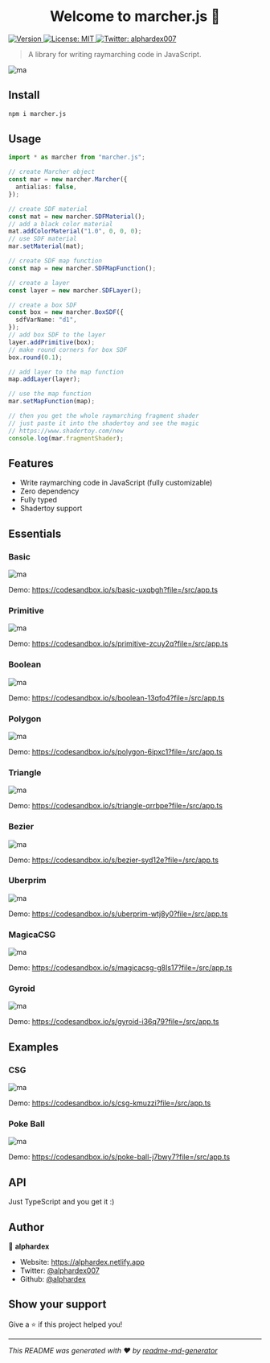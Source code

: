 <h1 align="center">Welcome to marcher.js 👋</h1>
<p>
  <a href="https://www.npmjs.com/package/marcher.js" target="_blank">
    <img alt="Version" src="https://img.shields.io/npm/v/marcher.js.svg">
  </a>
  <a href="#" target="_blank">
    <img alt="License: MIT" src="https://img.shields.io/badge/License-MIT-yellow.svg" />
  </a>
  <a href="https://twitter.com/alphardex007" target="_blank">
    <img alt="Twitter: alphardex007" src="https://img.shields.io/twitter/follow/alphardex007.svg?style=social" />
  </a>
</p>

> A library for writing raymarching code in JavaScript.

![ma](./assets/previews/poke-ball.gif)

## Install

```sh
npm i marcher.js
```

## Usage

```ts
import * as marcher from "marcher.js";

// create Marcher object
const mar = new marcher.Marcher({
  antialias: false,
});

// create SDF material
const mat = new marcher.SDFMaterial();
// add a black color material
mat.addColorMaterial("1.0", 0, 0, 0);
// use SDF material
mar.setMaterial(mat);

// create SDF map function
const map = new marcher.SDFMapFunction();

// create a layer
const layer = new marcher.SDFLayer();

// create a box SDF
const box = new marcher.BoxSDF({
  sdfVarName: "d1",
});
// add box SDF to the layer
layer.addPrimitive(box);
// make round corners for box SDF
box.round(0.1);

// add layer to the map function
map.addLayer(layer);

// use the map function
mar.setMapFunction(map);

// then you get the whole raymarching fragment shader
// just paste it into the shadertoy and see the magic
// https://www.shadertoy.com/new
console.log(mar.fragmentShader);
```

## Features

- Write raymarching code in JavaScript (fully customizable)
- Zero dependency
- Fully typed
- Shadertoy support

## Essentials

### Basic

![ma](./assets/previews/basic.png)

Demo: https://codesandbox.io/s/basic-uxqbgh?file=/src/app.ts

### Primitive

![ma](./assets/previews/primitive.png)

Demo: https://codesandbox.io/s/primitive-zcuy2q?file=/src/app.ts

### Boolean

![ma](./assets/previews/boolean.png)

Demo: https://codesandbox.io/s/boolean-13qfo4?file=/src/app.ts

### Polygon

![ma](./assets/previews/polygon.gif)

Demo: https://codesandbox.io/s/polygon-6ipxc1?file=/src/app.ts

### Triangle

![ma](./assets/previews/triangle.gif)

Demo: https://codesandbox.io/s/triangle-qrrbpe?file=/src/app.ts

### Bezier

![ma](./assets/previews/bezier.gif)

Demo: https://codesandbox.io/s/bezier-syd12e?file=/src/app.ts

### Uberprim

![ma](./assets/previews/uberprim.gif)

Demo: https://codesandbox.io/s/uberprim-wtj8y0?file=/src/app.ts

### MagicaCSG

![ma](./assets/previews/magica-csg.gif)

Demo: https://codesandbox.io/s/magicacsg-g8ls17?file=/src/app.ts

### Gyroid

![ma](./assets/previews/gyroid.gif)

Demo: https://codesandbox.io/s/gyroid-i36q79?file=/src/app.ts

## Examples

### CSG

![ma](./assets/previews/csg.png)

Demo: https://codesandbox.io/s/csg-kmuzzi?file=/src/app.ts

### Poke Ball

![ma](./assets/previews/poke-ball.gif)

Demo: https://codesandbox.io/s/poke-ball-j7bwy7?file=/src/app.ts

## API

Just TypeScript and you get it :)

## Author

👤 **alphardex**

- Website: https://alphardex.netlify.app
- Twitter: [@alphardex007](https://twitter.com/alphardex007)
- Github: [@alphardex](https://github.com/alphardex)

## Show your support

Give a ⭐️ if this project helped you!

---

_This README was generated with ❤️ by [readme-md-generator](https://github.com/kefranabg/readme-md-generator)_
